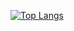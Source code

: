 [![Top Langs](https://github-readme-stats.vercel.app/api/top-langs/?username=Word30210&langs_count=3&layout=compact&theme=dark)](https://github.com/Word30210/Word30210)
